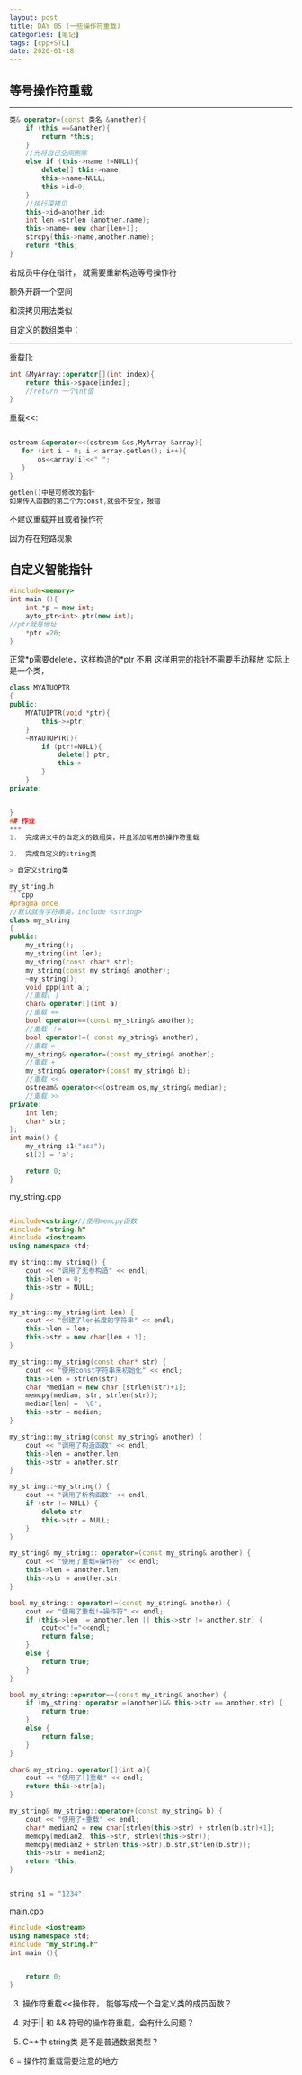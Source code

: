 ```yaml
---
layout: post
title: DAY 05 (一些操作符重载)
categories: [笔记]
tags: [cpp+STL]
date: 2020-01-18
---
```

## 等号操作符重载
***
```cpp
类& operator=(const 类名 &another){
    if (this ==&another){
        return *this;
    }
    //先将自己空间删除
    else if (this->name !=NULL){
        delete[] this->name;
        this->name=NULL;
        this->id=0;
    }
    //执行深拷贝
    this->id=another.id;
    int len =strlen (another.name);
    this->name= new char[len+1];
    strcpy(this->name,another.name);
    return *this;
}

```
若成员中存在指针，
就需要重新构造等号操作符

额外开辟一个空间

和深拷贝用法类似

自定义的数组类中：
***
 重载[]:
 ```cpp
 int &MyArray::operator[](int index){
     return this->space[index];
     //return 一个int值
 }
 ```
 重载<<:
 ```cpp

ostream &operator<<(ostream &os,MyArray &array){
    for (int i = 0; i < array.getlen(); i++){
        os<<array[i]<<" ";
    }
}

getlen()中是可修改的指针
如果传入函数的第二个为const,就会不安全，报错 
```

不建议重载并且或者操作符

因为存在短路现象


## 自定义智能指针
```cpp
#include<memory>
int main (){
    int *p = new int;
    ayto_ptr<int> ptr(new int);
//ptr就是地址
    *ptr =20;
}
```
 正常\*p需要delete，这样构造的\*ptr 不用
    这样用完的指针不需要手动释放
    实际上是一个类，
```cpp
class MYATUOPTR
{
public:
    MYATUIPTR(void *ptr){
        this->=ptr;
    }
    ~MYAUTOPTR(){
        if (ptr!=NULL){
            delete[] ptr;
            this->
        }
    }
private:


}
## 作业
*** 
1.  完成讲义中的自定义的数组类，并且添加常用的操作符重载

2.  完成自定义的string类

> 自定义string类

my_string.h
```cpp
#pragma once
//默认就有字符串类，include <string>
class my_string
{
public:
	my_string();
	my_string(int len);
	my_string(const char* str);
	my_string(const my_string& another);
	~my_string();
	void ppp(int a);
	//重载[ ]
	char& operator[](int a);
	//重载 ==
	bool operator==(const my_string& another);
	//重载 ！=
	bool operator!=( const my_string& another);
	//重载 =
	my_string& operator=(const my_string& another);
	//重载 +
	my_string& operator+(const my_string& b);
	//重载 <<
	ostream& operator<<(ostream os,my_string& median);
	//重载 >>
private:
	int len;
	char* str;
};
int main() {
	my_string s1("asa");
	s1[2] = 'a';

	return 0;
}
```


my_string.cpp
```cpp

#include<cstring>//使用memcpy函数
#include "string.h"
#include <iostream>
using namespace std;

my_string::my_string() {
	cout << "调用了无参构造" << endl;
	this->len = 0;
	this->str = NULL;
}

my_string::my_string(int len) {
	cout << "创建了len长度的字符串" << endl;
	this->len = len;
	this->str = new char[len + 1];
}

my_string::my_string(const char* str) {
	cout << "使用const字符串来初始化" << endl;
	this->len = strlen(str);
	char *median = new char [strlen(str)+1];
	memcpy(median, str, strlen(str));
	median[len] = '\0';
	this->str = median;
}

my_string::my_string(const my_string& another) {
	cout << "调用了构造函数" << endl;
	this->len = another.len;
	this->str = another.str;
}

my_string::~my_string() {
	cout << "调用了析构函数" << endl;
	if (str != NULL) {
		delete str;
		this->str = NULL;
	}
}

my_string& my_string:: operator=(const my_string& another) {
	cout << "使用了重载=操作符" << endl;
	this->len = another.len;
	this->str = another.str;
}

bool my_string:: operator!=(const my_string& another) {
	cout << "使用了重载!=操作符" << endl;
	if (this->len != another.len || this->str != another.str) {
		cout<<"!="<<endl;
		return false;
	}
	else {
		return true;
	}
}

bool my_string::operator==(const my_string& another) {
	if (my_string::operator!=(another)&& this->str == another.str) {
		return true;
	}
	else {
		return false;
	}
}

char& my_string::operator[](int a){
	cout << "使用了[]重载" << endl;
	return this->str[a];
}

my_string& my_string::operator+(const my_string& b) {
	cout << "使用了+重载" << endl;
	char* median2 = new char[strlen(this->str) + strlen(b.str)+1];
	memcpy(median2, this->str, strlen(this->str));
	memcpy(median2 + strlen(this->str),b.str,strlen(b.str));
	this->str = median2;
	return *this;
}


string s1 = "1234";
```

main.cpp
```cpp
#include <iostream>
using namespace std;
#include "my_string.h"
int main (){


    return 0;
}

```
3.  操作符重载<<操作符， 能够写成一个自定义类的成员函数？





4.  对于|| 和 && 符号的操作符重载，会有什么问题？




5. C++中 string类 是不是普通数据类型？


6 = 操作符重载需要注意的地方

